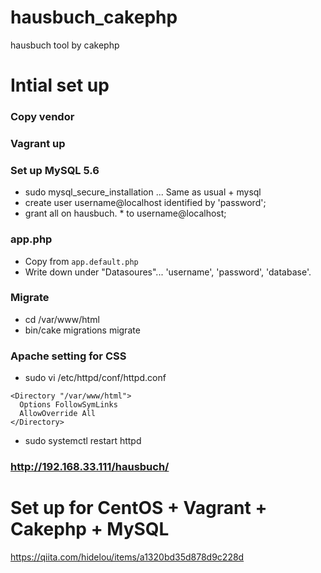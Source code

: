 # hausbuch_cakephp
hausbuch tool by cakephp

# Intial set up
### Copy vendor
### Vagrant up
### Set up MySQL 5.6
- sudo mysql_secure_installation ... Same as usual + mysql
- create user username@localhost identified by 'password';
- grant all on hausbuch. * to username@localhost;
### app.php
- Copy from `app.default.php`
- Write down under "Datasoures"... 'username', 'password', 'database'.
### Migrate
- cd /var/www/html
- bin/cake migrations migrate
### Apache setting for CSS
- sudo vi /etc/httpd/conf/httpd.conf
```
<Directory "/var/www/html">
  Options FollowSymLinks
  AllowOverride All
</Directory>
```
- sudo systemctl restart httpd

### http://192.168.33.111/hausbuch/

# Set up for CentOS + Vagrant + Cakephp + MySQL
https://qiita.com/hidelou/items/a1320bd35d878d9c228d
